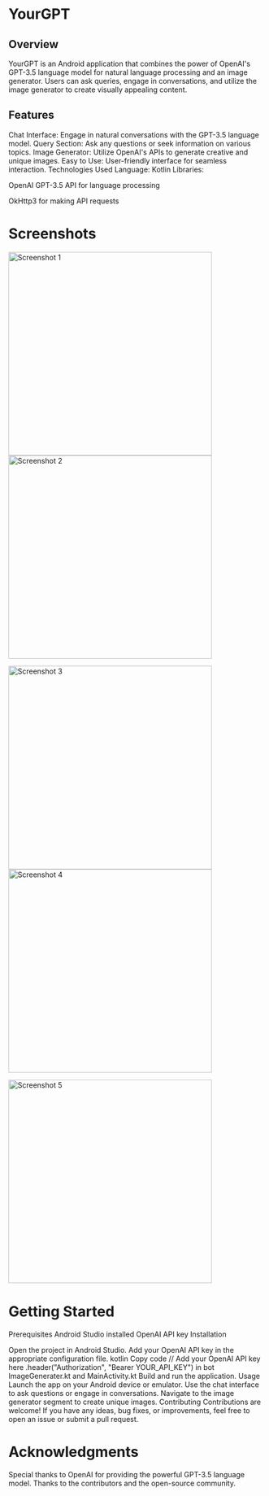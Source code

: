 # YourGPT

## Overview
YourGPT is an Android application that combines the power of OpenAI's GPT-3.5 language model for natural language processing and an image generator. Users can ask queries, engage in conversations, and utilize the image generator to create visually appealing content.

## Features
Chat Interface: Engage in natural conversations with the GPT-3.5 language model.
Query Section: Ask any questions or seek information on various topics.
Image Generator: Utilize OpenAI's APIs to generate creative and unique images.
Easy to Use: User-friendly interface for seamless interaction.
Technologies Used
Language: Kotlin
Libraries:

OpenAI GPT-3.5 API for language processing

OkHttp3 for making API requests


# Screenshots
<p float="left">
  <img src="Screenshots/ss1.jpeg" alt="Screenshot 1" width="400"/>
  <img src="Screenshots/ss2.jpeg" alt="Screenshot 2" width="400" />
</p>
<p float="left">
  <img src="Screenshots/ss3.jpeg" alt="Screenshot 3" width="400"/>
  <img src="Screenshots/ss4.jpeg" alt="Screenshot 4" width="400" />
</p>
<p float="left">
  <img src="Screenshots/ss5.jpeg" alt="Screenshot 5" width="400"/>
 
</p>

# Getting Started
Prerequisites
Android Studio installed
OpenAI API key 
Installation

Open the project in Android Studio.
Add your OpenAI API key in the appropriate configuration file.
kotlin
Copy code
// Add your OpenAI API key here
.header("Authorization", "Bearer YOUR_API_KEY")
in bot ImageGenerater.kt and MainActivity.kt
Build and run the application.
Usage
Launch the app on your Android device or emulator.
Use the chat interface to ask questions or engage in conversations.
Navigate to the image generator segment to create unique images.
Contributing
Contributions are welcome! If you have any ideas, bug fixes, or improvements, feel free to open an issue or submit a pull request.



# Acknowledgments
Special thanks to OpenAI for providing the powerful GPT-3.5 language model.
Thanks to the contributors and the open-source community.
